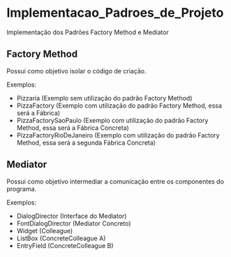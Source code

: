 # Implementacao_Padroes_de_Projeto
Implementação dos Padrões Factory Method e Mediator

## Factory Method

Possui como objetivo isolar o código de criação.

Exemplos: 
  - Pizzaria (Exemplo sem utilização do padrão Factory Method)
  - PizzaFactory (Exemplo com utilização do padrão Factory Method, essa será a Fábrica)
  - PizzaFactorySaoPaulo (Exemplo com utilização do padrão Factory Method, essa será a Fábrica Concreta)
  - PizzaFactoryRioDeJaneiro (Exemplo com utilização do padrão Factory Method, essa será a segunda Fábrica Concreta)

## Mediator

Possui como objetivo intermediar a comunicação entre os componentes do programa.

Exemplos:
  - DialogDirector (Interface do Mediator)
  - FontDialogDirector (Mediator Concreto)
  - Widget (Colleague)
  - ListBox (ConcreteColleague A)
  - EntryField (ConcreteColleague B)
 
